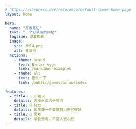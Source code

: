 ```yaml
---
# https://vitepress.dev/reference/default-theme-home-page
layout: home

hero:
  name: "开发笔记"
  text: "一个记录用的网站"
  tagline: 温故知新
  image:
    src: /M14.png
    alt: 背景图
  actions:
    - theme: brand
      text: Easter eggs
      link: /markdown-examples
    - theme: alt
      text: 箭头一下
      link: /public/games/arrow/index

features:
  - title: 💡 小建议
    details: 选择永远大于努力
  - title: 🧗 努力
    details: 如果做一件事就努力把它做好
  - title: 🤔 思考
    details: 学会思考，不要人云亦云
---
```


